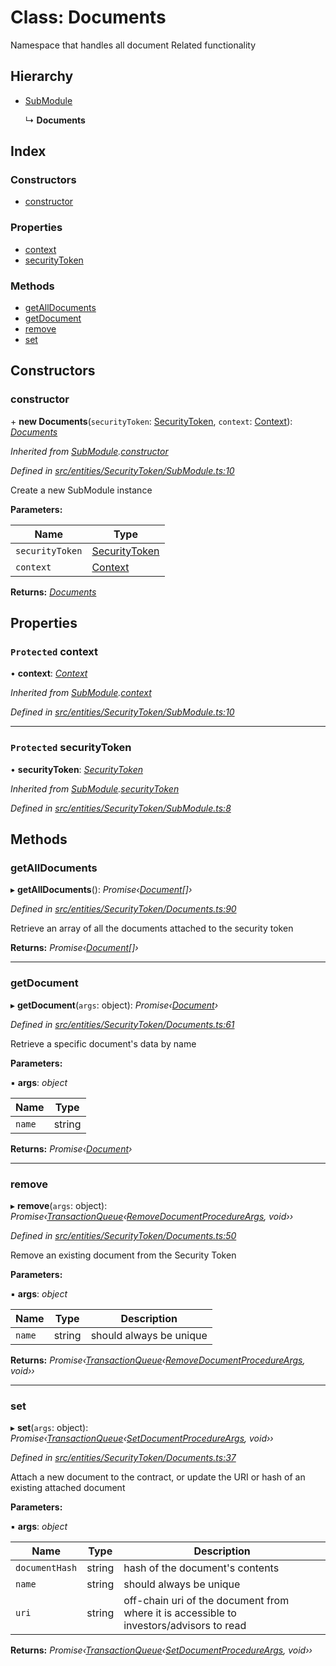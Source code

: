 # Class: Documents

Namespace that handles all document Related functionality

## Hierarchy

- [SubModule](_entities_securitytoken_submodule_.submodule.md)

  ↳ **Documents**

## Index

### Constructors

- [constructor](_entities_securitytoken_documents_.documents.md#constructor)

### Properties

- [context](_entities_securitytoken_documents_.documents.md#protected-context)
- [securityToken](_entities_securitytoken_documents_.documents.md#protected-securitytoken)

### Methods

- [getAllDocuments](_entities_securitytoken_documents_.documents.md#getalldocuments)
- [getDocument](_entities_securitytoken_documents_.documents.md#getdocument)
- [remove](_entities_securitytoken_documents_.documents.md#remove)
- [set](_entities_securitytoken_documents_.documents.md#set)

## Constructors

### constructor

\+ **new Documents**(`securityToken`: [SecurityToken](_entities_securitytoken_securitytoken_.securitytoken.md), `context`: [Context](_context_.context.md)): _[Documents](_entities_securitytoken_documents_.documents.md)_

_Inherited from [SubModule](_entities_securitytoken_submodule_.submodule.md).[constructor](_entities_securitytoken_submodule_.submodule.md#constructor)_

_Defined in [src/entities/SecurityToken/SubModule.ts:10](https://github.com/PolymathNetwork/polymath-sdk/blob/d80c6e9/src/entities/SecurityToken/SubModule.ts#L10)_

Create a new SubModule instance

**Parameters:**

| Name            | Type                                                                     |
| --------------- | ------------------------------------------------------------------------ |
| `securityToken` | [SecurityToken](_entities_securitytoken_securitytoken_.securitytoken.md) |
| `context`       | [Context](_context_.context.md)                                          |

**Returns:** _[Documents](_entities_securitytoken_documents_.documents.md)_

## Properties

### `Protected` context

• **context**: _[Context](_context_.context.md)_

_Inherited from [SubModule](_entities_securitytoken_submodule_.submodule.md).[context](_entities_securitytoken_submodule_.submodule.md#protected-context)_

_Defined in [src/entities/SecurityToken/SubModule.ts:10](https://github.com/PolymathNetwork/polymath-sdk/blob/d80c6e9/src/entities/SecurityToken/SubModule.ts#L10)_

---

### `Protected` securityToken

• **securityToken**: _[SecurityToken](_entities_securitytoken_securitytoken_.securitytoken.md)_

_Inherited from [SubModule](_entities_securitytoken_submodule_.submodule.md).[securityToken](_entities_securitytoken_submodule_.submodule.md#protected-securitytoken)_

_Defined in [src/entities/SecurityToken/SubModule.ts:8](https://github.com/PolymathNetwork/polymath-sdk/blob/d80c6e9/src/entities/SecurityToken/SubModule.ts#L8)_

## Methods

### getAllDocuments

▸ **getAllDocuments**(): _Promise‹[Document](../interfaces/_entities_securitytoken_documents_.document.md)[]›_

_Defined in [src/entities/SecurityToken/Documents.ts:90](https://github.com/PolymathNetwork/polymath-sdk/blob/d80c6e9/src/entities/SecurityToken/Documents.ts#L90)_

Retrieve an array of all the documents attached to the security token

**Returns:** _Promise‹[Document](../interfaces/_entities_securitytoken_documents_.document.md)[]›_

---

### getDocument

▸ **getDocument**(`args`: object): _Promise‹[Document](../interfaces/_entities_securitytoken_documents_.document.md)›_

_Defined in [src/entities/SecurityToken/Documents.ts:61](https://github.com/PolymathNetwork/polymath-sdk/blob/d80c6e9/src/entities/SecurityToken/Documents.ts#L61)_

Retrieve a specific document's data by name

**Parameters:**

▪ **args**: _object_

| Name   | Type   |
| ------ | ------ |
| `name` | string |

**Returns:** _Promise‹[Document](../interfaces/_entities_securitytoken_documents_.document.md)›_

---

### remove

▸ **remove**(`args`: object): _Promise‹[TransactionQueue](_entities_transactionqueue_.transactionqueue.md)‹[RemoveDocumentProcedureArgs](../interfaces/_types_index_.removedocumentprocedureargs.md), void››_

_Defined in [src/entities/SecurityToken/Documents.ts:50](https://github.com/PolymathNetwork/polymath-sdk/blob/d80c6e9/src/entities/SecurityToken/Documents.ts#L50)_

Remove an existing document from the Security Token

**Parameters:**

▪ **args**: _object_

| Name   | Type   | Description             |
| ------ | ------ | ----------------------- |
| `name` | string | should always be unique |

**Returns:** _Promise‹[TransactionQueue](_entities_transactionqueue_.transactionqueue.md)‹[RemoveDocumentProcedureArgs](../interfaces/_types_index_.removedocumentprocedureargs.md), void››_

---

### set

▸ **set**(`args`: object): _Promise‹[TransactionQueue](_entities_transactionqueue_.transactionqueue.md)‹[SetDocumentProcedureArgs](../interfaces/_types_index_.setdocumentprocedureargs.md), void››_

_Defined in [src/entities/SecurityToken/Documents.ts:37](https://github.com/PolymathNetwork/polymath-sdk/blob/d80c6e9/src/entities/SecurityToken/Documents.ts#L37)_

Attach a new document to the contract, or update the URI or hash of an existing attached document

**Parameters:**

▪ **args**: _object_

| Name           | Type   | Description                                                                             |
| -------------- | ------ | --------------------------------------------------------------------------------------- |
| `documentHash` | string | hash of the document's contents                                                         |
| `name`         | string | should always be unique                                                                 |
| `uri`          | string | off-chain uri of the document from where it is accessible to investors/advisors to read |

**Returns:** _Promise‹[TransactionQueue](_entities_transactionqueue_.transactionqueue.md)‹[SetDocumentProcedureArgs](../interfaces/_types_index_.setdocumentprocedureargs.md), void››_
